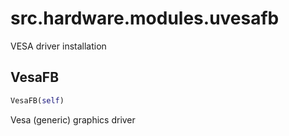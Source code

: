 <h1 id="src.hardware.modules.uvesafb">src.hardware.modules.uvesafb</h1>

VESA driver installation
<h2 id="src.hardware.modules.uvesafb.VesaFB">VesaFB</h2>

```python
VesaFB(self)
```
Vesa (generic) graphics driver
